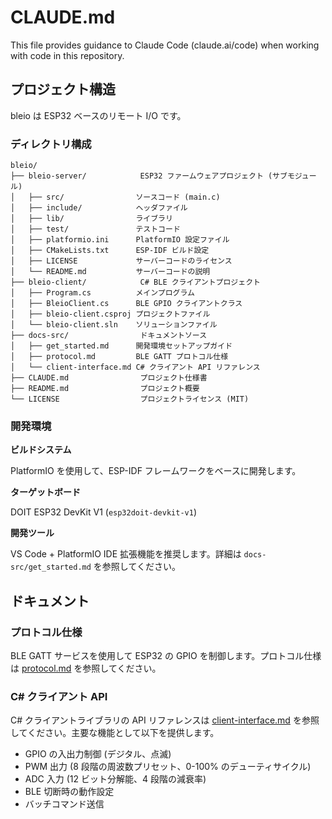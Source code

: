 # CLAUDE.md

This file provides guidance to Claude Code (claude.ai/code) when working with code in this repository.

## プロジェクト構造

bleio は ESP32 ベースのリモート I/O です。

### ディレクトリ構成

```text
bleio/
├── bleio-server/            ESP32 ファームウェアプロジェクト (サブモジュール)
│   ├── src/                ソースコード (main.c)
│   ├── include/            ヘッダファイル
│   ├── lib/                ライブラリ
│   ├── test/               テストコード
│   ├── platformio.ini      PlatformIO 設定ファイル
│   ├── CMakeLists.txt      ESP-IDF ビルド設定
│   ├── LICENSE             サーバーコードのライセンス
│   └── README.md           サーバーコードの説明
├── bleio-client/            C# BLE クライアントプロジェクト
│   ├── Program.cs          メインプログラム
│   ├── BleioClient.cs      BLE GPIO クライアントクラス
│   ├── bleio-client.csproj プロジェクトファイル
│   └── bleio-client.sln    ソリューションファイル
├── docs-src/                ドキュメントソース
│   ├── get_started.md      開発環境セットアップガイド
│   ├── protocol.md         BLE GATT プロトコル仕様
│   └── client-interface.md C# クライアント API リファレンス
├── CLAUDE.md                プロジェクト仕様書
├── README.md                プロジェクト概要
└── LICENSE                  プロジェクトライセンス (MIT)
```

### 開発環境

**ビルドシステム**

PlatformIO を使用して、ESP-IDF フレームワークをベースに開発します。

**ターゲットボード**

DOIT ESP32 DevKit V1 (`esp32doit-devkit-v1`)

**開発ツール**

VS Code + PlatformIO IDE 拡張機能を推奨します。詳細は `docs-src/get_started.md` を参照してください。

## ドキュメント

### プロトコル仕様

BLE GATT サービスを使用して ESP32 の GPIO を制御します。プロトコル仕様は [protocol.md](docs-src/protocol.md) を参照してください。

### C# クライアント API

C# クライアントライブラリの API リファレンスは [client-interface.md](docs-src/client-interface.md) を参照してください。主要な機能として以下を提供します。

- GPIO の入出力制御 (デジタル、点滅)
- PWM 出力 (8 段階の周波数プリセット、0-100% のデューティサイクル)
- ADC 入力 (12 ビット分解能、4 段階の減衰率)
- BLE 切断時の動作設定
- バッチコマンド送信
